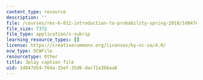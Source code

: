 ```yaml
---
content_type: resource
description: ''
file: /courses/res-6-012-introduction-to-probability-spring-2018/1d047d54764a15ef35d6dac71e366aa8_wnts35dE1Sg.srt
file_size: 7372
file_type: application/x-subrip
learning_resource_types: []
license: https://creativecommons.org/licenses/by-nc-sa/4.0/
ocw_type: OCWFile
resourcetype: Other
title: 3play caption file
uid: 1d047d54-764a-15ef-35d6-dac71e366aa8
---
```

